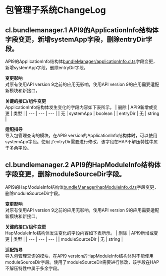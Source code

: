 # 包管理子系统ChangeLog

## cl.bundlemanager.1 API9的ApplicationInfo结构体字段变更，新增systemApp字段，删除entryDir字段。

API9的ApplicationInfo结构体[bundleManager/applicationInfo.d.ts](https://gitee.com/openharmony/interface_sdk-js/blob/master/api/bundleManager/ApplicationInfo.d.ts)字段变更，新增systemApp字段，删除entryDir字段。

**变更影响**<br>
对原有使用API version 9之前的应用无影响，使用API version 9的应用需要适配新模块和新接口。

**关键的接口/组件变更**<br>
ApplicationInfo结构体发生变化的字段内容如下表所示。
| 删除 | API9新增或变更 | 类型 |
| --- | --- | --- |
| 无 | systemApp | boolean |
| entryDir | 无  | string |

**适配指导**<br>
导入包管理查询的模块，在API9 version的ApplicationInfo结构体时，可以使用systemApp字段。使用了entryDir需要进行修改，该字段在HAP不解压特性中属于多余字段。

## cl.bundlemanager.2 API9的HapModuleInfo结构体字段变更，删除moduleSourceDir字段。

API9的HapModuleInfo结构体[bundleManager/hapModuleInfo.d.ts](https://gitee.com/openharmony/interface_sdk-js/blob/master/api/bundleManager/HapModuleInfo.d.ts)字段变更，删除moduleSourceDir字段。

**变更影响**<br>
对原有使用API version 9之前的应用无影响，使用API version 9的应用需要适配新模块和新接口。

**关键的接口/组件变更**<br>
HapModuleInfo结构体发生变化的字段内容如下表所示。
| 删除 | API9新增或变更 | 类型 |
| --- | --- | --- |
| moduleSourceDir | 无  | string |

**适配指导**<br>
导入包管理查询的模块，在API9 version的HapModuleInfo结构体时不能使用moduleSourceDir字段。使用了moduleSourceDir需要进行修改，该字段在HAP不解压特性中属于多余字段。
